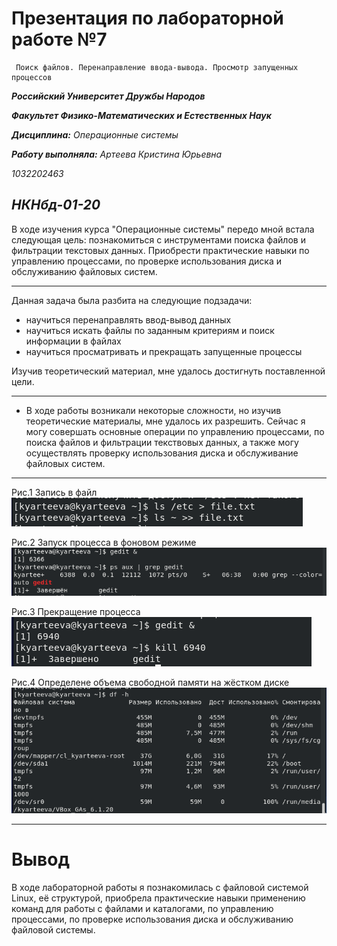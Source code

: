# Презентация по лабораторной работе №7
     Поиск файлов. Перенаправление ввода-вывода. Просмотр запущенных процессов

***Российский Университет Дружбы Народов***

***Факультет Физико-Математических и Естественных Наук***

 ***Дисциплина:*** *Операционные системы*

 ***Работу выполняла:*** *Артеева Кристина Юрьевна*

 *1032202463*

 *НКНбд-01-20*
 ---

В ходе изучения курса "Операционные системы" передо мной встала следующая цель: познакомиться с инструментами поиска файлов и фильтрации текстовых данных.
Приобрести практические навыки по управлению процессами, по проверке использования диска и обслуживанию файловых систем.

 ---
 Данная задача была разбита на следующие подзадачи:
- научиться перенаправлять ввод-вывод данных
- научиться искать файлы по заданным критериям и поиск информации в файлах
- научиться просматривать и прекращать запущенные процессы


 Изучив теоретический материал, мне удалось достигнуть поставленной цели.

 ---

 * В ходе работы возникали некоторые сложности, но изучив теоретические материалы, мне удалось их разрешить.
Сейчас я могу совершать основные операции по управлению процессами, по поиска файлов и фильтрации текствовых данных, а также могу осуществлять проверку использования диска и обслуживание файловых систем.
 ---

Рис.1 Запись в файл
 ![Запись в файл](screens\7.1.png)

Рис.2 Запуск процесса в фоновом режиме
![Gedit](screens\7.9.png)  

Рис.3 Прекращение процесса
![kill](screens\7.10.png)

Рис.4 Определене объема свободной памяти на жёстком диске
![df](screens\7.11.png) 


 ---

 # Вывод
 В ходе лабораторной работы я познакомилась с файловой системой Linux, её структурой, приобрела практические навыки применению команд для
работы с файлами и каталогами, по управлению процессами, по проверке использования диска и обслуживанию файловой системы.